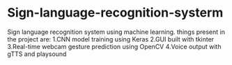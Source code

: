 # Sign-language-recognition-systerm
Sign language recognition system using machine learning. 
things present in the project are:
1.CNN model training using Keras
2.GUI built with tkinter
3.Real-time webcam gesture prediction using OpenCV
4.Voice output with gTTS and playsound
